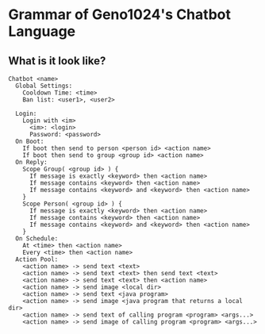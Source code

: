 # Grammar of Geno1024's Chatbot Language

## What is it look like?
```
Chatbot <name>
  Global Settings:
    Cooldown Time: <time> 
    Ban list: <user1>, <user2>
    
  Login:
    Login with <im>
      <im>: <login>
      Password: <password>
  On Boot:
    If boot then send to person <person id> <action name>
    If boot then send to group <group id> <action name>
  On Reply:
    Scope Group( <group id> ) {
      If message is exactly <keyword> then <action name>
      If message contains <keyword> then <action name>
      If message contains <keyword> and <keyword> then <action name>
    }
    Scope Person( <group id> ) {
      If message is exactly <keyword> then <action name>
      If message contains <keyword> then <action name>
      If message contains <keyword> and <keyword> then <action name>
    }
  On Schedule:
    At <time> then <action name>
    Every <time> then <action name>
  Action Pool:
    <action name> -> send text <text>
    <action name> -> send text <text> then send text <text>
    <action name> -> send text <text> then <action name>
    <action name> -> send image <local dir>
    <action name> -> send text <java program>
    <action name> -> send image <java program that returns a local dir>
    <action name> -> send text of calling program <program> <args...>
    <action name> -> send image of calling program <program> <args...>
```

<!--
# Grammar of Geno1024's Chatbot Language

[TOC]

There are 3 triggers, 2 conditions and 3 actions in Geno1024's Chatbot Language.

1. Triggers
   1. OnBoot
   2. OnReply
   3. OnSchedule
2. Conditions
   1. ExactMatch
   2. Containing
3. Actions
   1. Static
   2. InputAware
   3. Calling

Then there are 18 combinations, but some of them are illegal.

```shell
for trigger in OnBoot OnReply OnSchedule; do
  for condition in ExactMatch Containing; do
    for action in Static InputAware Calling; do
      echo "###" ${trigger}_${condition}_${action}
    done
  done
done
```

## Combinations

### OnBoot_Static

If boot then reply to `$group`
### OnBoot_InputAware
### OnBoot_Calling
### OnReply_ExactMatch_Static
### OnReply_ExactMatch_InputAware
### OnReply_ExactMatch_Calling
### OnReply_Containing_Static
### OnReply_Containing_InputAware
### OnReply_Containing_Calling
### OnSchedule_ExactMatch_Static
### OnSchedule_ExactMatch_InputAware
### OnSchedule_ExactMatch_Calling
### OnSchedule_Containing_Static
### OnSchedule_Containing_InputAware
### OnSchedule_Containing_Calling
